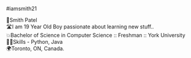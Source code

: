 #iamsmith21

🫡Smith Patel  
🛣️I am 19 Year Old Boy passionate about learning new stuff..   
💥Bachelor of Science in Computer Science :: Freshman :: York University
🧑‍🎓Skills - Python, Java  
🌍Toronto, ON, Canada. 


